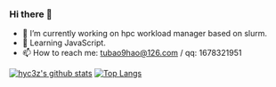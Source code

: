 ### Hi there 👋

- 🔭 I’m currently working on hpc workload manager based on slurm.
- 👯 Learning JavaScript.
- 📫 How to reach me: tubao9hao@126.com / qq: 1678321951

[comment]: <> (- ⚡ Currently an Intern @***)

[![hyc3z's github stats](https://github-readme-stats.vercel.app/api?username=hyc3z&show_icons=true&count_private=true)](https://github.com/anuraghazra/github-readme-stats)
[![Top Langs](https://github-readme-stats.vercel.app/api/top-langs/?username=hyc3z)](https://github.com/anuraghazra/github-readme-stats)
